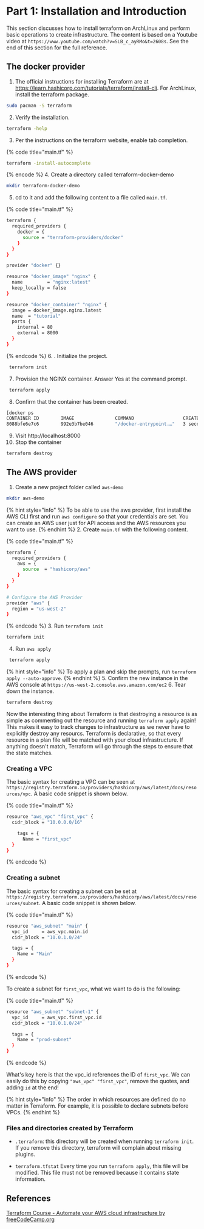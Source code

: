 # Part 1: Installation and Introduction

This section discusses how to install terraform on ArchLinux and perform basic operations to create infrastructure. The content is based on a Youtube video at `https://www.youtube.com/watch?v=SLB_c_ayRMo&t=2608s`. See the end of this section for the full reference.

## The docker provider

1. The official instructions for installing Terraform are at https://learn.hashicorp.com/tutorials/terraform/install-cli. For ArchLinux, install the terraform package.

```bash
sudo pacman -S terraform
```
2. Verify the installation.

```bash
terraform -help
```
3. Per the instructions on the terraform website, enable tab completion.

{% code title="main.tf" %}
```bash
terraform -install-autocomplete
```
{% encode %}
4. Create a directory called terraform-docker-demo

```bash
mkdir terraform-docker-demo
```
5. cd to it and add the following content to a file called `main.tf`.

{% code title="main.tf" %}
```bash
terraform {
  required_providers {
    docker = {
      source = "terraform-providers/docker"
    }
  }
}

provider "docker" {}

resource "docker_image" "nginx" {
  name         = "nginx:latest"
  keep_locally = false
}

resource "docker_container" "nginx" {
  image = docker_image.nginx.latest
  name  = "tutorial"
  ports {
    internal = 80
    external = 8000
  }
}
```
{% endcode %}
6. . Initialize the project.

```bash
 terraform init
```
7. Provision the NGINX container. Answer Yes at the command prompt.

```bash
 terraform apply
```

8. Confirm that the container has been created.

```bash
[docker ps
CONTAINER ID        IMAGE               COMMAND                  CREATED             STATUS              PORTS                  NAMES
8088bfe6e7c6        992e3b7be046        "/docker-entrypoint.…"   3 seconds ago       Up 2 seconds        0.0.0.0:8000->80/tcp   tutorial
```
9. Visit http://localhost:8000
10. Stop the container

```bash
terraform destroy
```

## The AWS provider

1. Create a new project folder called `aws-demo`

```bash
mkdir aws-demo
```

{% hint style="info" %}
To be able to use the aws provider, first install the AWS CLI first and run `aws configure` so that your credentials are set. You can create an AWS user just for API access and the AWS resources you want to use.
{% endhint %}
2. Create `main.tf` with the following content.

{% code title="main.tf" %}
```bash
terraform {
  required_providers {
    aws = {
      source  = "hashicorp/aws"
    }
  }
}

# Configure the AWS Provider
provider "aws" {
  region = "us-west-2"
}
```
{% endcode %}
3. Run `terraform init`

```bash
terraform init
```
4. Run `aws apply`

```bash
 terraform apply
```

{% hint style="info" %}
To apply a plan and skip the prompts, run `terraform apply --auto-approve`.
{% endhint %}
5. Confirm the new instance in the AWS console at `https://us-west-2.console.aws.amazon.com/ec2`
6. Tear down the instance.

```bash
terraform destroy
```

Now the interesting thing about Terraform is that destroying a resource is as simple as commenting out the resource and running `terraform apply` again! This makes it easy to track changes to infrastructure as we never have to explicitly destroy any resourcs. Terraform is declarative, so that every resource in a plan file will be matched with your cloud infrastructure. If anything doesn't match, Terraform will go through the steps to ensure that the state matches. 

### Creating a VPC

The basic syntax for creating a VPC can be seen at `https://registry.terraform.io/providers/hashicorp/aws/latest/docs/resources/vpc`. A basic code snippet is shown below.

{% code title="main.tf" %}
```bash
resource "aws_vpc" "first_vpc" {
  cidr_block = "10.0.0.0/16"

    tags = {
      Name = "first_vpc"
  }
}
```
{% endcode %}

### Creating a subnet

The basic syntax for creating a subnet can be set at `https://registry.terraform.io/providers/hashicorp/aws/latest/docs/resources/subnet`. A basic code snippet is shown below.

{% code title="main.tf" %}
```bash
resource "aws_subnet" "main" {
  vpc_id     = aws_vpc.main.id
  cidr_block = "10.0.1.0/24"

  tags = {
    Name = "Main"
  }
}
```
{% endcode %}

To create a subnet for `first_vpc`, what we want to do is the following:

{% code title="main.tf" %}
```bash
resource "aws_subnet" "subnet-1" {
  vpc_id     = aws_vpc.first_vpc.id
  cidr_block = "10.0.1.0/24"

  tags = {
    Name = "prod-subnet"
  }
}
```
{% endcode %}

What's key here is that the vpc_id references the ID of `first_vpc`. We can easily do this by copying `"aws_vpc" "first_vpc"`, remove the quotes, and adding `id` at the end! 

{% hint style="info" %}
The order in which resources are defined do no matter in Terraform. For example, it is possible to declare subnets before VPCs.
{% endhint %}

### Files and directories created by Terraform

- `.terraform`: this directory will be created when running `terraform init`. If you remove this directory, terraform will complain about missing plugins.

- `terraform.tfstat` Every time you run `terraform apply`, this file will be modified. This file must not be removed because it contains state information.

## References

<a href="https://www.youtube.com/watch?v=SLB_c_ayRMo&t=2608s">Terraform Course - Automate your AWS cloud infrastructure by freeCodeCamp.org</a>
